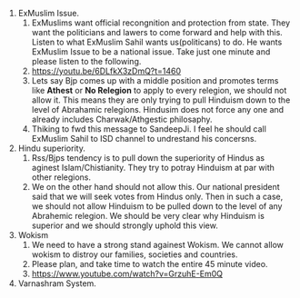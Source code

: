 
1. ExMuslim Issue.
   1. ExMuslims want official recongnition and protection from state. They want the politicians and lawers to come forward and help with this. Listen to what ExMuslim Sahil wants us(politicans) to do. He wants ExMuslim Issue to be a national issue. Take just one minute and please listen to the following. 
   2. https://youtu.be/6DLfkX3zDmQ?t=1460
   3. Lets say Bjp comes up with a middle position and promotes terms like **Athest** or **No Relegion** to apply to every relegion, we should not allow it. This means they are only trying to pull Hinduism down to the level of Abrahamic relegions. Hindusim does not force any one and already includes Charwak/Athgestic philosaphy.
   4. Thiking to fwd this message to SandeepJi. I feel he should call ExMuslim Sahil to ISD channel to undrestand his concersns.
2. Hindu superiority. 
   1. Rss/Bjps tendency is to pull down the superiority of Hindus as aginest Islam/Chistianity. They try to potray Hinduism at par with other relegions. 
   2. We on the other hand should not allow this. Our national president said that we will seek votes from Hindus only. Then in such a case, we should not allow Hinduism to be pulled down to the level of any Abrahemic relegion. We should be very clear why Hinduism is superior and we should strongly uphold this view. 
3. Wokism
   1. We need to have a strong stand againest Wokism. We cannot allow wokism to distroy our families, societies and countries.
   2. Please plan, and take time to watch the entire 45 minute video. 
   3. https://www.youtube.com/watch?v=GrzuhE-Em0Q
4. Varnashram System.